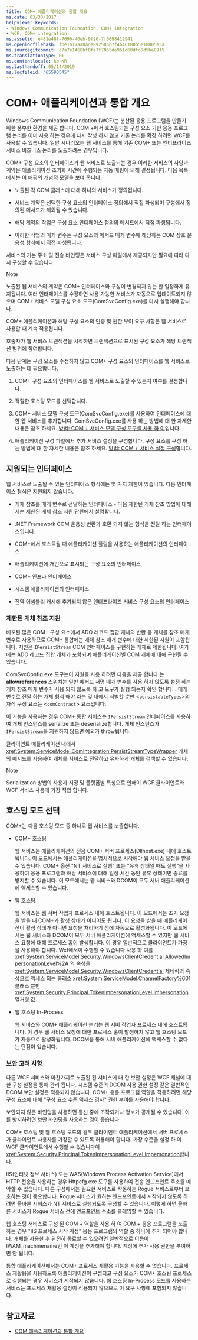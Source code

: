```yaml
---
title: COM+ 애플리케이션과 통합 개요
ms.date: 03/30/2017
helpviewer_keywords:
- Windows Communication Foundation, COM+ integration
- WCF, COM+ integration
ms.assetid: e481e48f-7096-40eb-9f20-7f0098412941
ms.openlocfilehash: fbe1617aa8ade89258bb7f4b46180b5e18805e3a
ms.sourcegitcommit: c7a7e1468bf0fa7f7065de951d60dfc8d5ba89f5
ms.translationtype: HT
ms.contentlocale: ko-KR
ms.lasthandoff: 05/14/2019
ms.locfileid: "65590545"
---
```

# <a name="integrating-with-com-applications-overview"></a>COM+ 애플리케이션과 통합 개요
Windows Communication Foundation (WCF)는 분산된 응용 프로그램을 만들기 위한 풍부한 환경을 제공 합니다. COM +에서 호스팅되는 구성 요소 기반 응용 프로그램 논리를 이미 사용 하는 경우에 다시 작성 하지 않고 기존 논리를 확장 하려면 WCF를 사용할 수 있습니다. 일반 시나리오는 웹 서비스를 통해 기존 COM+ 또는 엔터프라이즈 서비스 비즈니스 논리를 노출하려는 경우입니다.  
  
 COM+ 구성 요소의 인터페이스가 웹 서비스로 노출되는 경우 이러한 서비스의 사양과 계약은 애플리케이션 초기화 시간에 수행되는 자동 매핑에 의해 결정됩니다. 다음 목록에서는 이 매핑의 개념적 모델을 보여 줍니다.  
  
- 노출된 각 COM 클래스에 대해 하나의 서비스가 정의됩니다.  
  
- 서비스 계약은 선택한 구성 요소의 인터페이스 정의에서 직접 파생되며 구성에서 정의된 메서드가 제외될 수 있습니다.  
  
- 해당 계약의 작업은 구성 요소 인터페이스 정의의 메서드에서 직접 파생됩니다.  
  
- 이러한 작업의 매개 변수는 구성 요소의 메서드 매개 변수에 해당하는 COM 상호 운용성 형식에서 직접 파생됩니다.  
  
 서비스의 기본 주소 및 전송 바인딩은 서비스 구성 파일에서 제공되지만 필요에 따라 다시 구성할 수 있습니다.  
  
> [!NOTE]
>  노출된 웹 서비스의 계약은 COM+ 인터페이스와 구성이 변경되지 않는 한 일정하게 유지됩니다. 여러 인터페이스를 수정하면 사용 가능한 서비스가 자동으로 업데이트되지 않으며 COM+ 서비스 모델 구성 요소 도구(ComSvcConfig.exe)를 다시 실행해야 합니다.  
  
 COM+ 애플리케이션과 해당 구성 요소의 인증 및 권한 부여 요구 사항은 웹 서비스로 사용할 때 계속 적용됩니다.  
  
 호출자가 웹 서비스 트랜잭션을 시작하면 트랜잭션으로 표시된 구성 요소가 해당 트랜잭션 범위에 참여합니다.  
  
 다음 단계는 구성 요소를 수정하지 않고 COM+ 구성 요소의 인터페이스를 웹 서비스로 노출하는 데 필요합니다.  
  
1. COM+ 구성 요소의 인터페이스를 웹 서비스로 노출할 수 있는지 여부를 결정합니다.  
  
2. 적절한 호스팅 모드를 선택합니다.  
  
3. COM+ 서비스 모델 구성 도구(ComSvcConfig.exe)를 사용하여 인터페이스에 대한 웹 서비스를 추가합니다. ComSvcConfig.exe를 사용 하는 방법에 대 한 자세한 내용은 참조 하세요. [방법: COM + 서비스 모델 구성 도구를 사용 하 여](../../../../docs/framework/wcf/feature-details/how-to-use-the-com-service-model-configuration-tool.md)입니다.  
  
4. 애플리케이션 구성 파일에서 추가 서비스 설정을 구성합니다. 구성 요소를 구성 하는 방법에 대 한 자세한 내용은 참조 하세요. [방법: COM + 서비스 설정 구성](../../../../docs/framework/wcf/feature-details/how-to-configure-com-service-settings.md)합니다.  
  
## <a name="supported-interfaces"></a>지원되는 인터페이스  
 웹 서비스로 노출될 수 있는 인터페이스 형식에는 몇 가지 제한이 있습니다. 다음 인터페이스 형식은 지원되지 않습니다.  
  
- 개체 참조를 매개 변수로 전달하는 인터페이스 - 다음 제한된 개체 참조 방법에 대해서는 제한된 개체 참조 지원 단원에서 설명합니다.  
  
- .NET Framework COM 운용성 변환과 호환 되지 않는 형식을 전달 하는 인터페이스입니다.  
  
- COM+에서 호스트될 때 애플리케이션 풀링을 사용하는 애플리케이션의 인터페이스  
  
- 애플리케이션에 개인으로 표시되는 구성 요소의 인터페이스  
  
- COM+ 인프라 인터페이스  
  
- 시스템 애플리케이션의 인터페이스  
  
- 전역 어셈블리 캐시에 추가되지 않은 엔터프라이즈 서비스 구성 요소의 인터페이스  
  
### <a name="limited-object-reference-support"></a>제한된 개체 참조 지원  
 배포된 많은 COM+ 구성 요소에서 ADO 레코드 집합 개체의 반환 등 개체를 참조 매개 변수로 사용하므로 COM+ 통합에는 개체 참조 매개 변수에 대한 제한된 지원이 포함됩니다. 지원은 `IPersistStream` COM 인터페이스를 구현하는 개체로 제한됩니다. 여기에는 ADO 레코드 집합 개체가 포함되며 애플리케이션별 COM 개체에 대해 구현될 수 있습니다.  
  
 ComSvcConfig.exe 도구는이 지원을 사용 하려면 다음을 제공 합니다.는 **allowreferences** 스위치는 일반 메서드 서명 매개 변수를 사용 하지 않도록 설정 하는 개체 참조 매개 변수가 사용 되지 않도록 하 고 도구가 실행 되는지 확인 합니다. . 매개 변수로 전달 하는 개체 형식 해야 라는 및 내에서 식별할 뿐만 <`persistableTypes`>의 자식 구성 요소는 <`comContract`> 요소입니다.  
  
 이 기능을 사용하는 경우 COM+ 통합 서비스는 `IPersistStream` 인터페이스를 사용하여 개체 인스턴스를 serialize 또는 deserialize합니다. 개체 인스턴스가 `IPersistStream`을 지원하지 않으면 예외가 throw됩니다.  
  
 클라이언트 애플리케이션 내에서 <xref:System.ServiceModel.ComIntegration.PersistStreamTypeWrapper> 개체의 메서드를 사용하여 개체를 서비스로 전달하고 유사하게 개체를 검색할 수 있습니다.  
  
> [!NOTE]
>  Serialization 방법의 사용자 지정 및 플랫폼별 특성으로 인해이 WCF 클라이언트와 WCF 서비스 사용에 가장 적합 합니다.  
  
## <a name="selecting-the-hosting-mode"></a>호스팅 모드 선택  
 COM+는 다음 호스팅 모드 중 하나로 웹 서비스를 노출합니다.  
  
- COM+ 호스팅  
  
     웹 서비스는 애플리케이션의 전용 COM+ 서버 프로세스(Dllhost.exe) 내에 호스트됩니다. 이 모드에서는 애플리케이션을 명시적으로 시작해야 웹 서비스 요청을 받을 수 있습니다. COM+ 옵션 "NT 서비스로 실행" 또는 "유휴 상태일 때도 실행"을 사용하여 응용 프로그램과 해당 서비스에 대해 일정 시간 동안 유휴 상태이면 종료를 방지할 수 있습니다. 이 모드에서는 웹 서비스와 DCOM이 모두 서버 애플리케이션에 액세스할 수 있습니다.  
  
- 웹 호스팅  
  
     웹 서비스는 웹 서버 작업자 프로세스 내에 호스트됩니다. 이 모드에서는 초기 요청을 받을 때 COM+가 활성 상태가 아니어도 됩니다. 이 요청을 받을 때 애플리케이션이 활성 상태가 아니면 요청을 처리하기 전에 자동으로 활성화됩니다. 이 모드에서는 웹 서비스와 DCOM이 모두 서버 애플리케이션에 액세스할 수 있지만 웹 서비스 요청에 대해 프로세스 홉이 발생합니다. 이 경우 일반적으로 클라이언트가 가장을 사용해야 합니다. Wcf에서이 수행할 수 있습니다 사용 하 여를 <xref:System.ServiceModel.Security.WindowsClientCredential.AllowedImpersonationLevel%2A> 의 속성을 <xref:System.ServiceModel.Security.WindowsClientCredential> 제네릭의 속성으로 액세스 되는 클래스 <xref:System.ServiceModel.ChannelFactory%601> 클래스 뿐만 <xref:System.Security.Principal.TokenImpersonationLevel.Impersonation> 열거형 값.  
  
- 웹 호스팅 In-Process  
  
     웹 서비스와 COM+ 애플리케이션 논리는 웹 서버 작업자 프로세스 내에 호스트됩니다. 이 경우 웹 서비스 요청에 대한 프로세스 홉이 발생하지 않고 웹 호스팅 모드가 자동으로 활성화됩니다. DCOM을 통해 서버 애플리케이션에 액세스할 수 없다는 단점이 있습니다.  
  
### <a name="security-considerations"></a>보안 고려 사항  
 다른 WCF 서비스와 마찬가지로 노출된 된 서비스에 대 한 보안 설정은 WCF 채널에 대 한 구성 설정을 통해 관리 됩니다. 시스템 수준의 DCOM 사용 권한 설정 같은 일반적인 DCOM 보안 설정은 적용되지 않습니다. COM+ 응용 프로그램 역할을 적용하려면 해당 구성 요소에 대해 "구성 요소 수준 액세스 검사" 권한 부여를 사용해야 합니다.  
  
 보안되지 않은 바인딩을 사용하면 통신 중에 조작되거나 정보가 공개될 수 있습니다. 이를 방지하려면 보안 바인딩을 사용하는 것이 좋습니다.  
  
 COM+ 호스팅 및 웹 호스팅 모드의 경우 클라이언트 애플리케이션에서 서버 프로세스가 클라이언트 사용자를 가장할 수 있도록 허용해야 합니다. 가장 수준을 설정 하 여 WCF 클라이언트에서 수행할 수 있습니다이 <xref:System.Security.Principal.TokenImpersonationLevel.Impersonation>합니다.  
  
 IIS(인터넷 정보 서비스) 또는 WAS(Windows Process Activation Service)에서 HTTP 전송을 사용하는 경우 Httpcfg.exe 도구를 사용하여 전송 엔드포인트 주소를 예약할 수 있습니다. 다른 구성에서는 필요한 서비스로 작동하는 Rogue 서비스로부터 보호하는 것이 중요합니다. Rogue 서비스가 원하는 엔드포인트에서 시작되지 않도록 하려면 올바른 서비스가 NT 서비스로 실행되도록 구성할 수 있습니다. 이렇게 하면 올바른 서비스가 Rogue 서비스 전에 엔드포인트 주소를 클레임할 수 있습니다.  
  
 웹 호스팅 서비스로 구성 된 COM + 역할을 사용 하 여 COM + 응용 프로그램을 노출 하는 경우 "IIS 프로세스 시작 계정" 응용 프로그램의 역할 중 하나에 추가 되어야 합니다. 개체를 사용한 후 완전히 종료할 수 있으려면 일반적으로 이름이 IWAM_machinename인 이 계정을 추가해야 합니다. 계정에 추가 사용 권한을 부여하면 안 됩니다.  
  
 통합 애플리케이션에서는 COM+ 프로세스 재활용 기능을 사용할 수 없습니다. 프로세스 재활용을 사용하도록 애플리케이션이 구성되고 구성 요소가 COM+ 호스팅 프로세스로 실행되는 경우 서비스가 시작되지 않습니다. 웹 호스팅 In-Process 모드를 사용하는 서비스는 프로세스 재활용 설정이 적용되지 않으므로 이 요구 사항에 포함되지 않습니다.  
  
## <a name="see-also"></a>참고자료

- [COM 애플리케이션과 통합 개요](../../../../docs/framework/wcf/feature-details/integrating-with-com-applications-overview.md)
